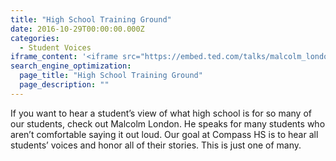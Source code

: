 ```yaml
---
title: "High School Training Ground"
date: 2016-10-29T00:00:00.000Z
categories:
  - Student Voices
iframe_content: '<iframe src="https://embed.ted.com/talks/malcolm_london_high_school_training_ground" width="560" height="315" frameborder="0" scrolling="no" webkitAllowFullScreen mozallowfullscreen allowFullScreen></iframe>'
search_engine_optimization:
  page_title: "High School Training Ground"
  page_description: ""
---
```

If you want to hear a student’s view of what high school is for so many of our students, check out Malcolm London.  He speaks for many students who aren’t comfortable saying it out loud. Our goal at Compass HS is to hear all students’ voices and honor all of their stories.  This is just one of many.
